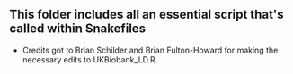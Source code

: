 ## This folder includes all an essential script that's called within Snakefiles

- Credits got to Brian Schilder and Brian Fulton-Howard for making the necessary edits to UKBiobank_LD.R.

